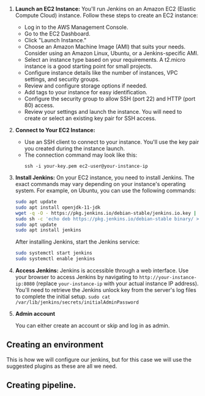 

1. **Launch an EC2 Instance:**
   You'll run Jenkins on an Amazon EC2 (Elastic Compute Cloud) instance. Follow these steps to create an EC2 instance:
   - Log in to the AWS Management Console.
   - Go to the EC2 Dashboard.
   - Click "Launch Instance."
   - Choose an Amazon Machine Image (AMI) that suits your needs. Consider using an Amazon Linux, Ubuntu, or a Jenkins-specific AMI.
   - Select an instance type based on your requirements. A t2.micro instance is a good starting point for small projects.
   - Configure instance details like the number of instances, VPC settings, and security groups.
   - Review and configure storage options if needed.
   - Add tags to your instance for easy identification.
   - Configure the security group to allow SSH (port 22) and HTTP (port 80) access.
   - Review your settings and launch the instance. You will need to create or select an existing key pair for SSH access.

2. **Connect to Your EC2 Instance:**
   - Use an SSH client to connect to your instance. You'll use the key pair you created during the instance launch.
   - The connection command may look like this:
     ```
     ssh -i your-key.pem ec2-user@your-instance-ip
     ```

3. **Install Jenkins:**
   On your EC2 instance, you need to install Jenkins. The exact commands may vary depending on your instance's operating system. For example, on Ubuntu, you can use the following commands:

   ```bash
   sudo apt update
   sudo apt install openjdk-11-jdk
   wget -q -O - https://pkg.jenkins.io/debian-stable/jenkins.io.key | sudo apt-key add -
   sudo sh -c 'echo deb https://pkg.jenkins.io/debian-stable binary/ > /etc/apt/sources.list.d/jenkins.list'
   sudo apt update
   sudo apt install jenkins
   ```

   After installing Jenkins, start the Jenkins service:

   ```bash
   sudo systemctl start jenkins
   sudo systemctl enable jenkins
   ```

4. **Access Jenkins:**
   Jenkins is accessible through a web interface. Use your browser to access Jenkins by navigating to `http://your-instance-ip:8080` (replace `your-instance-ip` with your actual instance IP address). You'll need to retrieve the Jenkins unlock key from the server's log files to complete the initial setup. `sudo cat /var/lib/jenkins/secrets/initialAdminPassword`

5. **Admin account**

    You can either create an account or skip and log in as admin.


## Creating an environment

This is how we will configure our jenkins, but for this case we will use the suggested plugins as these are all we need.

## Creating pipeline.



